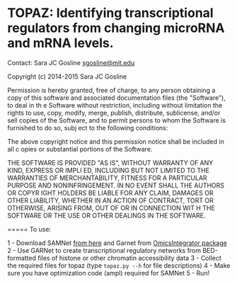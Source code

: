 TOPAZ: Identifying transcriptional regulators from changing microRNA and  mRNA levels.
=====
Contact: Sara JC Gosline sgosline@mit.edu

Copyright (c) 2014-2015 Sara JC Gosline

Permission is hereby granted, free of charge, to any person obtaining a copy of
this software and associated documentation files (the "Software"), to deal in th
e Software without restriction, including without limitation the rights to use,
copy, modify, merge, publish, distribute, sublicense, and/or sell copies of the
Software, and to permit persons to whom the Software is furnished to do so, subj
ect to the following conditions:

The above copyright notice and this permission notice shall be included in all c
opies or substantial portions of the Software.

THE SOFTWARE IS PROVIDED "AS IS", WITHOUT WARRANTY OF ANY KIND, EXPRESS OR IMPLI
ED, INCLUDING BUT NOT LIMITED TO THE WARRANTIES OF MERCHANTABILITY, FITNESS FOR 
A PARTICULAR PURPOSE AND NONINFRINGEMENT. IN NO EVENT SHALL THE AUTHORS OR COPYR
IGHT HOLDERS BE LIABLE FOR ANY CLAIM, DAMAGES OR OTHER LIABILITY, WHETHER IN AN 
ACTION OF CONTRACT, TORT OR OTHERWISE, ARISING FROM, OUT OF OR IN CONNECTION WIT
H THE SOFTWARE OR THE USE OR OTHER DEALINGS IN THE SOFTWARE.

=====
To use:

1 - Download SAMNet [from here](http://www.github.com/sgosline/SAMNet) and Garnet
from [OmicsIntegrator package](http://www.github.com/sgosline/OmicsIntegrator)
2 - Use GARNet to create transcriptional regulatory networks from BED-formatted
files of histone or other chromatin accessibility data
3 - Collect the required files for topaz (type `topaz.py --h` for file
descriptions)
4 - Make sure you have optimization code (ampl) required for SAMNet
5 - Run!
